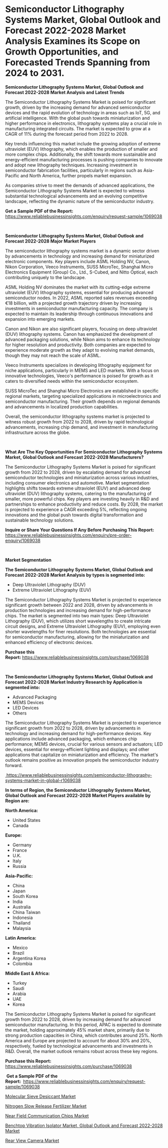 <p><h1>Semiconductor Lithography Systems Market, Global Outlook and Forecast 2022-2028 Market Analysis Examines its Scope on Growth Opportunities, and Forecasted Trends Spanning from 2024 to 2031.</h1></p><p><strong>Semiconductor Lithography Systems Market, Global Outlook and Forecast 2022-2028 Market Analysis and Latest Trends</strong></p>
<p><p>The Semiconductor Lithography Systems Market is poised for significant growth, driven by the increasing demand for advanced semiconductor devices and the rapid evolution of technology in areas such as IoT, 5G, and artificial intelligence. With the global push towards miniaturization and higher performance in electronics, lithography systems play a crucial role in manufacturing integrated circuits. The market is expected to grow at a CAGR of 11% during the forecast period from 2022 to 2028.</p><p>Key trends influencing this market include the growing adoption of extreme ultraviolet (EUV) lithography, which enables the production of smaller and more complex chips. Additionally, the shift towards more sustainable and energy-efficient manufacturing processes is pushing companies to innovate and adopt new lithography techniques. Increasing investment in semiconductor fabrication facilities, particularly in regions such as Asia-Pacific and North America, further propels market expansion. </p><p>As companies strive to meet the demands of advanced applications, the Semiconductor Lithography Systems Market is expected to witness substantial technological advancements and an evolving competitive landscape, reflecting the dynamic nature of the semiconductor industry.</p></p>
<p><strong>Get a Sample PDF of the Report:&nbsp;</strong> <a href="https://www.reliablebusinessinsights.com/enquiry/request-sample/1069038">https://www.reliablebusinessinsights.com/enquiry/request-sample/1069038</a></p>
<p>&nbsp;</p>
<p><strong>Semiconductor Lithography Systems Market, Global Outlook and Forecast 2022-2028 Major Market Players</strong></p>
<p><p>The semiconductor lithography systems market is a dynamic sector driven by advancements in technology and increasing demand for miniaturized electronic components. Key players include ASML Holding NV, Canon, Nikon Corporation, Veeco Instruments, SUSS MicroTec, Shanghai Micro Electronics Equipment (Group) Co., Ltd., S-Cubed, and Nitto Optical, each contributing uniquely to the landscape.</p><p>ASML Holding NV dominates the market with its cutting-edge extreme ultraviolet (EUV) lithography systems, essential for producing advanced semiconductor nodes. In 2022, ASML reported sales revenues exceeding €18 billion, with a projected growth trajectory driven by increasing investments in semiconductor manufacturing capacity. The company is expected to maintain its leadership through continuous innovations and expansion into emerging markets.</p><p>Canon and Nikon are also significant players, focusing on deep ultraviolet (DUV) lithography systems. Canon has emphasized the development of advanced packaging solutions, while Nikon aims to enhance its technology for higher resolution and productivity. Both companies are expected to experience moderate growth as they adapt to evolving market demands, though they may not reach the scale of ASML.</p><p>Veeco Instruments specializes in developing lithography equipment for niche applications, particularly in MEMS and LED markets. With a focus on innovative technologies, Veeco's performance is poised for growth as it caters to diversified needs within the semiconductor ecosystem.</p><p>SUSS MicroTec and Shanghai Micro Electronics are established in specific regional markets, targeting specialized applications in microelectronics and semiconductor manufacturing. Their growth depends on regional demands and advancements in localized production capabilities.</p><p>Overall, the semiconductor lithography systems market is projected to witness robust growth from 2022 to 2028, driven by rapid technological advancements, increasing chip demand, and investment in manufacturing infrastructure across the globe.</p></p>
<p>&nbsp;</p>
<p><strong>What Are The Key Opportunities For Semiconductor Lithography Systems Market, Global Outlook and Forecast 2022-2028 Manufacturers?</strong></p>
<p><p>The Semiconductor Lithography Systems Market is poised for significant growth from 2022 to 2028, driven by escalating demand for advanced semiconductor technologies and miniaturization across various industries, including consumer electronics and automotive. Market segmentation highlights shifts towards extreme ultraviolet (EUV) and advanced deep ultraviolet (DUV) lithography systems, catering to the manufacturing of smaller, more powerful chips. Key players are investing heavily in R&D and partnerships to enhance productivity and reduce costs. By 2028, the market is projected to experience a CAGR exceeding 5%, reflecting ongoing innovations and the global push towards digital transformation and sustainable technology solutions.</p></p>
<p><strong>Inquire or Share Your Questions If Any Before Purchasing This Report:</strong> <a href="https://www.reliablebusinessinsights.com/enquiry/pre-order-enquiry/1069038">https://www.reliablebusinessinsights.com/enquiry/pre-order-enquiry/1069038</a></p>
<p>&nbsp;</p>
<p><strong>Market Segmentation</strong></p>
<p><strong>The Semiconductor Lithography Systems Market, Global Outlook and Forecast 2022-2028 Market Analysis by types is segmented into:</strong></p>
<p><ul><li>Deep Ultraviolet Lithography (DUV)</li><li>Extreme Ultraviolet Lithography (EUV)</li></ul></p>
<p><p>The Semiconductor Lithography Systems Market is projected to experience significant growth between 2022 and 2028, driven by advancements in production technologies and increasing demand for high-performance chips. The market is segmented into two main types: Deep Ultraviolet Lithography (DUV), which utilizes short wavelengths to create intricate circuit designs, and Extreme Ultraviolet Lithography (EUV), employing even shorter wavelengths for finer resolutions. Both technologies are essential for semiconductor manufacturing, allowing for the miniaturization and enhanced efficiency of electronic devices.</p></p>
<p><strong>Purchase this Report:&nbsp;</strong><a href="https://www.reliablebusinessinsights.com/purchase/1069038">https://www.reliablebusinessinsights.com/purchase/1069038</a></p>
<p>&nbsp;</p>
<p><strong>The Semiconductor Lithography Systems Market, Global Outlook and Forecast 2022-2028 Market Industry Research by Application is segmented into:</strong></p>
<p><ul><li>Advanced Packaging</li><li>MEMS Devices</li><li>LED Devices</li><li>Others</li></ul></p>
<p><p>The Semiconductor Lithography Systems Market is projected to experience significant growth from 2022 to 2028, driven by advancements in technology and increasing demand for high-performance devices. Key applications include advanced packaging, which enhances chip performance; MEMS devices, crucial for various sensors and actuators; LED devices, essential for energy-efficient lighting and displays; and other applications that capitalize on miniaturization and efficiency. The market's outlook remains positive as innovation propels the semiconductor industry forward.</p></p>
<p><a href="https://www.reliablebusinessinsights.com/semiconductor-lithography-systems-market-in-global-r1069038">&nbsp;https://www.reliablebusinessinsights.com/semiconductor-lithography-systems-market-in-global-r1069038</a></p>
<p><strong>In terms of Region, the Semiconductor Lithography Systems Market, Global Outlook and Forecast 2022-2028 Market Players available by Region are:</strong></p>
<p>
    <p> <strong> North America: </strong>
        <ul>
            <li>United States</li>
            <li>Canada</li>
        </ul>
        </p> 
    <p> <strong> Europe: </strong>
        <ul>
            <li>Germany</li>
            <li>France</li>
            <li>U.K.</li>
            <li>Italy</li>
            <li>Russia</li>
        </ul>
        </p> 
    <p> <strong> Asia-Pacific: </strong>
        <ul>
            <li>China</li>
            <li>Japan</li>
            <li>South Korea</li>
            <li>India</li>
            <li>Australia</li>
            <li>China Taiwan</li>
            <li>Indonesia</li>
            <li>Thailand</li>
            <li>Malaysia</li>
        </ul>
        </p> 
    <p> <strong> Latin America: </strong>
        <ul>
            <li>Mexico</li>
            <li>Brazil</li>
            <li>Argentina Korea</li>
            <li>Colombia</li>
        </ul>
        </p> 
    <p> <strong> Middle East & Africa: </strong>
        <ul>
            <li>Turkey</li>
            <li>Saudi</li>
            <li>Arabia</li>
            <li>UAE</li>
            <li>Korea</li>
        </ul>
    </p>
    </p>
<p><p>The Semiconductor Lithography Systems Market is poised for significant growth from 2022 to 2028, driven by increasing demand for advanced semiconductor manufacturing. In this period, APAC is expected to dominate the market, holding approximately 45% market share, primarily due to strong production capacities in China, which contributes around 25%. North America and Europe are projected to account for about 30% and 20%, respectively, fueled by technological advancements and investments in R&D. Overall, the market outlook remains robust across these key regions.</p></p>
<p><strong>Purchase this Report: </strong><a href="https://www.reliablebusinessinsights.com/purchase/1069038">https://www.reliablebusinessinsights.com/purchase/1069038</a></p>
<p>&nbsp;<strong>Get a Sample PDF of the Report:&nbsp;&nbsp;</strong><a href="https://www.reliablebusinessinsights.com/enquiry/request-sample/1069038">https://www.reliablebusinessinsights.com/enquiry/request-sample/1069038</a></p>
<p><strong></strong></p>
<p><p><a href="https://issuu.com/reportprime-2/docs/molecular-sieve-desiccant-market-si_25a57c9857f2df">Molecular Sieve Desiccant Market</a></p><p><a href="https://www.linkedin.com/pulse/global-nitrogen-slow-release-fertilizer-market-trends-innovations-gwrge?trackingId=gKEy5WzxRDeQjkj9DTBICA%3D%3D">Nitrogen Slow Release Fertilizer Market</a></p><p><a href="https://medium.com/@cesailson56547/the-global-near-field-communication-chips-market-identifies-drivers-restraints-opportunities-fa67f36781d8">Near Field Communication Chips Market</a></p><p><a href="https://github.com/MegiBogdani1953/Market-Research-Report-List-1/blob/main/benchtop-vibration-isolator-market-global-outlook-and-forecast-2022-2028-market.md">Benchtop Vibration Isolator Market, Global Outlook and Forecast 2022-2028 Market</a></p><p><a href="https://medium.com/@audieyost/the-rear-view-camera-market-decisions-are-mostly-driven-by-resource-optimization-and-8aefb2b3bf5d">Rear View Camera Market</a></p></p>